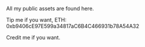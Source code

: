 All my public assets are found here.

Tip me if you want, ETH: 0xb9406cE97E599a34817aC6B4C466931b78A54A32

Credit me if you want.
